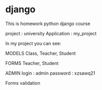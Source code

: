 # django
This is homework python django course

project : university
Application : my_project

In my project you can see:

MODELS  Class, Teacher, Student

FORMS Teacher, Student

ADMIN
login : admin
password : xzsawq21


Forms validation 

